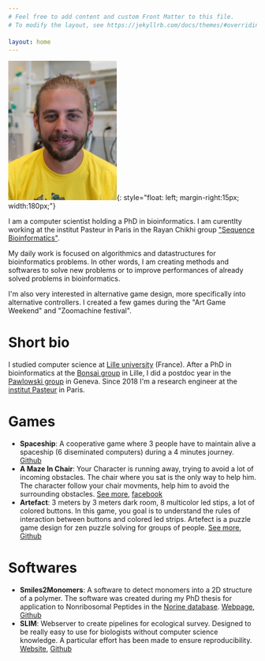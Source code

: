 ```yaml
---
# Feel free to add content and custom Front Matter to this file.
# To modify the layout, see https://jekyllrb.com/docs/themes/#overriding-theme-defaults

layout: home
---
```



![profile](/assets/profile.jpg){: style="float: left; margin-right:15px; width:180px;"}

I am a computer scientist holding a PhD in bioinformatics.
I am curentlty working at the institut Pasteur in Paris in the Rayan Chikhi group ["Sequence Bioinformatics"](https://research.pasteur.fr/en/team/sequence-bioinformatics/).

My daily work is focused on algorithmics and datastructures for bioinformatics problems.
In other words, I am creating methods and softwares to solve new problems or to improve performances of already solved problems in bioinformatics.

I'm also very interested in alternative game design, more specifically into alternative controllers.
I created a few games during the "Art Game Weekend" and "Zoomachine festival".

# Short bio

I studied computer science at [Lille university](https://www.univ-lille.fr/home/) (France).
After a PhD in bioinformatics at the [Bonsai group](http://cristal.univ-lille.fr/bonsai/) in Lille, I did a postdoc year in the [Pawlowski group](https://genev.unige.ch/research/laboratory/Jan-Pawlowski) in Geneva.
Since 2018 I'm a research engineer at the [institut Pasteur](https://research.pasteur.fr/en/member/yoann-dufresne/) in Paris.

# Games

* **Spaceship**: A cooperative game where 3 people have to maintain alive a spaceship (6 diseminated computers) during a 4 minutes journey. [Github](https://github.com/yoann-dufresne/Spaceship_node)
* **A Maze In Chair**: Your Character is running away, trying to avoid a lot of incoming obstacles.
The chair where you sat is the only way to help him.
The character follow your chair movments, help him to avoid the surrounding obstacles.
[See more](https://shakethatbutton.com/a-maze-in-chair/), [facebook](https://www.facebook.com/amazeinchair/)
* **Artefact**: 3 meters by 3 meters dark room, 8 multicolor led stips, a lot of colored buttons.
In this game, you goal is to understand the rules of interaction between buttons and colored led strips.
Artefect is a puzzle game design for zen puzzle solving for groups of people.
[See more](https://bidouilleurslibristes.github.io/Artefact/), [Github](https://github.com/yoann-dufresne/Artefact)

# Softwares

* **Smiles2Monomers**: A software to detect monomers into a 2D structure of a polymer. The software was created during my PhD thesis for application to Nonribosomal Peptides in the [Norine database](https://bioinfo.lifl.fr/norine/). [Webpage](https://bioinfo.lifl.fr/norine/smiles2monomers.jsp), [Github](https://github.com/yoann-dufresne/Smiles2Monomers)
* **SLIM**: Webserver to create pipelines for ecological survey. Designed to be really easy to use for biologists without computer science knowledge. A particular effort has been made to ensure reproducibility. [Website](https://trtcrd.github.io/SLIM/), [Github](https://github.com/yoann-dufresne/SLIM)

